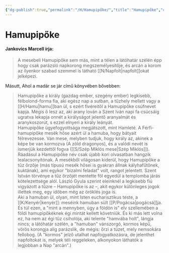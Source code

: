 ```yaml
---
{"dg-publish":true,"permalink":"/H/Hamupipőke/","title":"Hamupipőke","created":"2024-03-01T01:13","updated":"2024-10-25T19:14"}
---
```



# Hamupipőke

#### Jankovics Marcell írja:

> A mesebeli Hamupipőke sem más, mint a télen a látóhatár szélén épp hogy csak parázsló napkorong megszemélyesítője, és arcán a korom az ilyenkor szabad szemmel is látható [[N/Napfolt\|napfolt]]okat jelképezi.  

Másutt, Ahol a madár se jár című könyvében bővebben:  
> Hamupipőke a király (gazdag ember, szegény ember) legkisebb, félbolond-forma fia, aki egész nap a sutban, a tűzhely mellett vagy a [[H/Hamu\|hamu]]ban ül, s ezért fivéreitől a Hamupipőke csúfnevet kapja. Mégis ő lesz az, aki arany lován a Szent Iván napi fa csúcsáig ugratva lekapja onnét a királyságot jelentő aranyalmát és aranykoszorút, s ezzel elnyeri a király leányát.  
> Hamupipőke ügyefogyottsága megjátszott, mint Hamleté. A Férfi-hamupipőke mesék hőse azért ül a hamuba, hogy bátyait félrevezesse. Van mese, melyben tudjuk, hogy király az, akinek a képe be van kormozva (A zöld dragonyos), és a valódi nevét is ismerjük kezdettől fogva ([[S/Szép Miklós mese\|Szép Miklós]]). Ráadásul a Hamupipőke név csak újabb kori olvasatban hangzik lealacsonyítónak. A mesékből világosan kiderül, hogy Hamupipőke a tűz őrzője (más típusú mesék hősei is gyakran állnak kályhafűtőnek, kuktának), ami egykor "bizalmi feladat" volt, rangot jelentett. Szent István törvénye a tűz őrzőjét mentette föl egyedül a templomba járás kötelezettsége alól. László Gyula szerint eleinknél a legkisebb fiú vigyázott a tűzre – Hamupipőke is az –, akit egykor különleges jogok illettek meg, egy időben még az öröklés joga is.  
> Aki a hamuban ül, olyan, mint Isten eucharisztikus teste, a [[K/Kenyér\|kenyér]]: meséink hamuban sült [[P/Pogácsa\|pogácsá]]ja. És túl ezen, a "mint a mennyben, úgy a földön is" elv szellemében a földi hamupipőkéknek égi mintát kellett követniük. És ki más lett volna ez, ha nem az égi tűz csiholója, aki telente "hamvába holt", lángja nincs; a látóhatár szélén, a "hamuban" vánszorgó, kormos képű, vörös korongja alig parázslik, de mégis: őrzi a tüzet, mely nemsokára fellobog. (A "kormos" jelző utalhat napfogyatkozásra, de jelenthet napfoltokat is, melyek téli reggeleken, alkonyokon láthatók a legjobban a Nap "arcán".)  